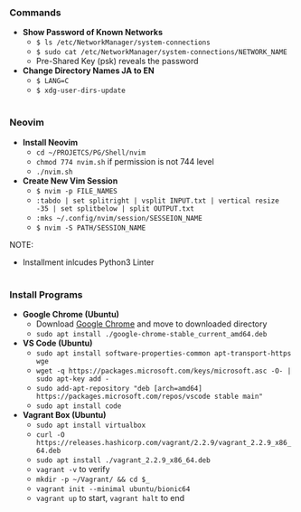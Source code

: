 ### **Commands**
- **Show Password of Known Networks**
  - `$ ls /etc/NetworkManager/system-connections`
  - `$ sudo cat /etc/NetworkManager/system-connections/NETWORK_NAME`
  - Pre-Shared Key (psk) reveals the password
- **Change Directory Names JA to EN**
  - `$ LANG=C`
  - `$ xdg-user-dirs-update`

#

### **Neovim**
- **Install Neovim**
  - `cd ~/PROJETCS/PG/Shell/nvim`
  - `chmod 774 nvim.sh` if permission is not 744 level
  - `./nvim.sh`
- **Create New Vim Session**
  - `$ nvim -p FILE_NAMES` 
  - `:tabdo | set splitright | vsplit INPUT.txt | vertical resize -35 | set splitbelow | split OUTPUT.txt`
  - `:mks ~/.config/nvim/session/SESSEION_NAME`
  - `$ nvim -S PATH/SESSION_NAME`

NOTE:
- Installment inlcudes Python3 Linter

#

### **Install Programs**
- **Google Chrome (Ubuntu)**
  - Download [Google Chrome](https://www.google.co.jp/chrome/browser/desktop/index.html) and move to downloaded directory
  - `sudo apt install ./google-chrome-stable_current_amd64.deb`
- **VS Code (Ubuntu)**
  - `sudo apt install software-properties-common apt-transport-https wge`
  - `wget -q https://packages.microsoft.com/keys/microsoft.asc -O- | sudo apt-key add -`
  - `sudo add-apt-repository "deb [arch=amd64] https://packages.microsoft.com/repos/vscode stable main"`
  - `sudo apt install code`
- **Vagrant Box (Ubuntu)**
  - `sudo apt install virtualbox`
  - `curl -O https://releases.hashicorp.com/vagrant/2.2.9/vagrant_2.2.9_x86_64.deb`
  - `sudo apt install ./vagrant_2.2.9_x86_64.deb`
  - `vagrant -v` to verify
  - `mkdir -p ~/Vagrant/ && cd $_`
  - `vagrant init --minimal ubuntu/bionic64`
  - `vagrant up` to start, `vagrant halt` to end
